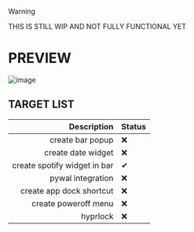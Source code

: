 > [!WARNING]
>  THIS IS STILL WIP AND NOT FULLY FUNCTIONAL YET


# PREVIEW

![image](https://github.com/user-attachments/assets/736b3377-b419-450f-a003-57b157f6a100)
















## TARGET LIST


| Description                             | Status           |
|--------------------:|:--------------------------------|
| create bar popup                        |         ❌       |
| create date widget                     |         ❌       |
| create spotify widget in bar            |         ✔       |
| pywal integration                       |         ❌       |
| create app dock shortcut                |         ❌       |
| create poweroff menu                    |         ❌       |
| hyprlock                                |         ❌       |
